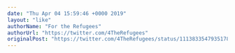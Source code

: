 ```yaml
---
date: "Thu Apr 04 15:59:46 +0000 2019"
layout: "like"
authorName: "For the Refugees"
authorUrl: "https://twitter.com/4TheRefugees"
originalPost: "https://twitter.com/4TheRefugees/status/1113833547935178752"
---
```

